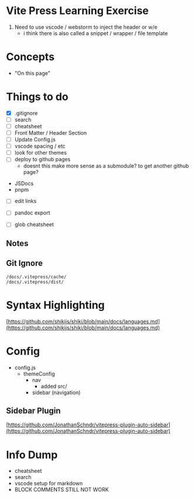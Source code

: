 # Vite Press Learning Exercise
1. Need to use vscode / webstorm to inject the header or w/e
    * i think there is also called a snippet / wrapper / file template

# Concepts
* "On this page"


# Things to do
* [x] .gitignore
* [ ] search
* [ ] cheatsheet
* [ ] Front Matter / Header Section
* [ ] Update Config.js
* [ ] vscode spacing / etc
* [ ] look for other themes
* [ ] deploy to github pages
  * doesnt this make more sense as a submodule? to get another github page?
* JSDocs
* pnpm
* [ ] edit links
* [ ] pandoc export
* [ ] glob cheatsheet



Notes
---
## Git Ignore
```gitignore
/docs/.vitepress/cache/
/docs/.vitepress/dist/
```
# Syntax Highlighting
[https://github.com/shikijs/shiki/blob/main/docs/languages.md](https://github.com/shikijs/shiki/blob/main/docs/languages.md)

# Config
* config.js
  * themeConfig
    * nav
      * added src/
    * sidebar (navigation)
## Sidebar Plugin
[https://github.com/JonathanSchndr/vitepress-plugin-auto-sidebar](https://github.com/JonathanSchndr/vitepress-plugin-auto-sidebar)


# Info Dump
* cheatsheet
* search
* vscode setup for markdown
* BLOCK COMMENTS STILL NOT WORK
